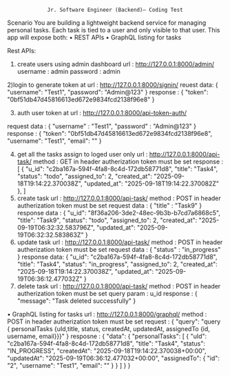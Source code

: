                  Jr. Software Engineer (Backend)– Coding Test
Scenario
You are building a lightweight backend service for managing personal tasks. Each task is tied to a
user and only visible to that user.
This app will expose both:
• REST APIs
• GraphQL listing for tasks

Rest APIs: 
1) create users using admin dashboard
   url :  http://127.0.0.1:8000/admin/
   username : admin
   password : admin
   
2)login to generate token at
  url : http://127.0.0.1:8000/signin/
  reuest data: 
  {
    "username": "Test1",
    "password": "Admin@123"
  }
  response :
  {
    "token": "0bf51db47d45816613ed672e9834fcd2138f96e8"
  }

3) auth user token at
 url : http://127.0.0.1:8000/api-token-auth/

request data : {
    "username" : "Test1",
    "password" : "Admin@123"
}
response : {
    "token": "0bf51db47d45816613ed672e9834fcd2138f96e8",
    "username": "Test1",
    "email": ""
}

4) get all the tasks assign to loged user only
    url : http://127.0.0.1:8000/api-task/
    method : GET
    in header autherization token must be set
    response :[
    {
        "u_id": "c2ba167a-594f-4fa8-8c4d-172db58771d8",
        "title": "Task4",
        "status": "todo",
        "assigned_to": 2,
        "created_at": "2025-09-18T19:14:22.370038Z",
        "updated_at": "2025-09-18T19:14:22.370082Z"
    }, 
]
5) create task 
    url : http://127.0.0.1:8000/api-task/
    method : POST
    in header autherization token must be set
    request data :
     {
      "title" : "Task9"
     }
   response data :
     {
    "u_id": "8f36a206-3de2-48ec-9b3b-b7cd7a6868c5",
    "title": "Task9",
    "status": "todo",
    "assigned_to": 2,
    "created_at": "2025-09-19T06:32:32.583796Z",
    "updated_at": "2025-09-19T06:32:32.583863Z"
   }
7) update task
    url : http://127.0.0.1:8000/api-task/
    method : POST
    in header autherization token must be set
    request data :
     {
      "status" : "in_progress"
     }
    response data:
   {
    "u_id": "c2ba167a-594f-4fa8-8c4d-172db58771d8",
    "title": "Task4",
    "status": "in_progress",
    "assigned_to": 2,
    "created_at": "2025-09-18T19:14:22.370038Z",
    "updated_at": "2025-09-19T06:36:12.477032Z"
}
8)  delete task
    url : http://127.0.0.1:8000/api-task/
    method : POST
    in header autherization token must be set
    query param : u_id
    response :
    {
    "message": "Task deleted successfully"
    }

 • GraphQL listing for tasks
 url : http://127.0.0.1:8000/graphql/
 method : POST
 in header autherization token must be set
 request : 
 {
  "query": "query { personalTasks {uId,title, status, createdAt, updatedAt, assignedTo {id, username, email}}}"
}
 resposne : 
 {
    "data": {
        "personalTasks": [
            {
                "uId": "c2ba167a-594f-4fa8-8c4d-172db58771d8",
                "title": "Task4",
                "status": "IN_PROGRESS",
                "createdAt": "2025-09-18T19:14:22.370038+00:00",
                "updatedAt": "2025-09-19T06:36:12.477032+00:00",
                "assignedTo": {
                    "id": "2",
                    "username": "Test1",
                    "email": ""
                }
            }
        ]
    }
}
 
